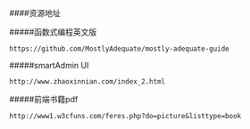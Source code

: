 ####资源地址

#####函数式编程英文版

    https://github.com/MostlyAdequate/mostly-adequate-guide

#####smartAdmin UI

    http://www.zhaoxinnian.com/index_2.html

#####前端书籍pdf
	
	http://www1.w3cfuns.com/feres.php?do=picture&listtype=book
	
